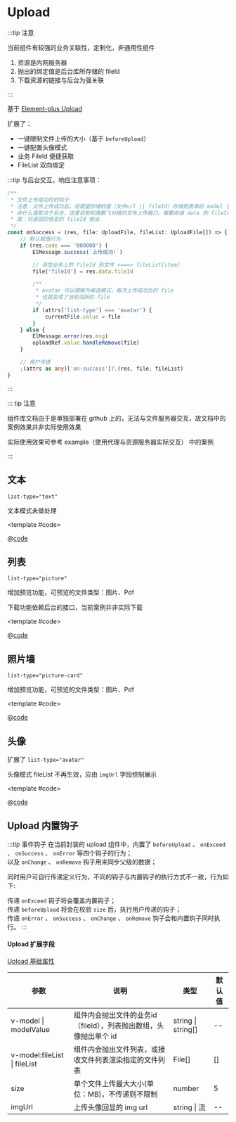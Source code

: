 # Upload

:::tip 注意

当前组件有较强的业务关联性，定制化，非通用性组件

1. 资源是内网服务器
2. 抛出的绑定值是后台库所存储的 fileId
3. 下载资源的链接与后台为强关联

:::

基于 [Element-plus Upload](https://element-plus.gitee.io/zh-CN/component/upload.html)

扩展了：

* 一键限制文件上传的大小（基于 `beforeUpload`）
* 一键配置头像模式
* 业务 FileId 便捷获取
* FileList 双向绑定

:::tip 与后台交互，响应注意事项：

```ts
/**
 * 文件上传成功时的钩子
 * 注意：文件上传成功后，将期望存储的值（文件url || fileId）存储到表单的 model 字段中
 * 存什么值取决于后台，这里目前和虞鹏飞对接的文件上传接口，需要存储 data 的 fileId
 * 故：将返回的信息的 fileId 抛出
 */
const onSuccess = (res, file: UploadFile, fileList: UploadFile[]) => {
    // 默认赋值行为
    if (res.code === '000000') {
        ElMessage.success(`上传成功!`)

        // 添加业务上的 fileId 到文件 <===> fileList[item]
        file['fileId'] = res.data.fileId

        /**
         * avatar 可以理解为单选模式，每次上传成功后的 file
         * 也就变成了当前活跃的 file
         */
        if (attrs['list-type'] === 'avatar') {
            currentFile.value = file
        }
    } else {
        ElMessage.error(res.msg)
        uploadRef.value.handleRemove(file)
    }

    // 用户传递
    ;(attrs as any)['on-success']?.(res, file, fileList)
}
```

:::

::: tip 注意

组件库文档由于是单独部署在 github 上的，无法与文件服务器交互，故文档中的案例效果并非实际使用效果

实际使用效果可参考 example（使用代理与资源服务器实际交互） 中的案例

:::

## 文本

 `list-type="text"`

 文本模式未做处理

<demo-block>

<Upload-text />

<template #code>

@[code](@demoroot/Upload/text.vue)

</template>

</demo-block>

## 列表

 `list-type="picture"`

 增加预览功能，可预览的文件类型：图片、Pdf

 下载功能依赖后台的接口，当前案例并非实际下载

<demo-block>

<Upload-picture />

<template #code>

@[code](@demoroot/Upload/picture.vue)

</template>

</demo-block>

## 照片墙

 `list-type="picture-card"`

增加预览功能，可预览的文件类型：图片、Pdf

<demo-block>

<Upload-picture-card />

<template #code>

@[code](@demoroot/Upload/picture-card.vue)

</template>

</demo-block>

## 头像

扩展了 `list-type="avatar"`

头像模式 fileList 不再生效，应由 `imgUrl` 字段控制展示

<demo-block>

<Upload-avatar />

<template #code>

@[code](@demoroot/Upload/avatar.vue)

</template>

</demo-block>

## Upload 内置钩子

:::tip 事件钩子
在当前封装的 upload 组件中，内置了 `beforeUpload` 、 `onExceed` 、 `onSuccess` 、 `onError` 等四个钩子的行为；<br/>
以及 `onChange` 、 `onRemove` 钩子用来同步父级的数据；

同时用户可自行传递定义行为，不同的钩子与内置钩子的执行方式不一致，行为如下: <br/>

传递 `onExceed` 钩子将会覆盖内置钩子； <br/>
传递 `beforeUpload` 将会在校验 `size` 后，执行用户传递的钩子； <br/>
传递 `onError` 、 `onSuccess` 、 `onChange` 、 `onRemove` 钩子会和内置钩子同时执行。
:::

#### Upload 扩展字段

[Upload 基础属性](https://element-plus.gitee.io/zh-CN/component/upload.html#%E5%B1%9E%E6%80%A7)

参数|说明|类型|默认值
-----|-----|-----|-----
v-model \| modelValue | 组件内会抛出文件的业务id（fileId），列表抛出数组，头像抛出单个 id | string \| string[] | --
v-model:fileList \| fileList | 组件内会抛出文件列表，或接收文件列表渲染指定的文件列表 | File[] | []
size | 单个文件上传最大大小(单位：MB)，不传递则不限制 | number | 5
imgUrl | 上传头像回显的 img url | string \| 流 | --
